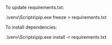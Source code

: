 To update requirements.txt:

.\venv\Scripts\pip.exe freeze > requirements.txt 

To install dependencies:

.\venv\Scripts\pip.exe install -r requirements.txt
